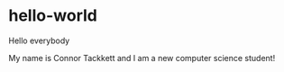 # hello-world

Hello everybody

My name is Connor Tackkett and I am a new computer science student!
